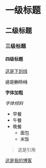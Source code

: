 # 

# 一级标题

## 二级标题

### 三级标题

#### 四级标题

<u>这是下划线</u>

~~这是删除线~~

**字体加粗**

*字体倾斜*



- 早餐
- 午餐
- 晚餐
  - 面包
  - 米饭

> 这是引用

[这是我的博客](https://tanhoo2019.github.io/)



